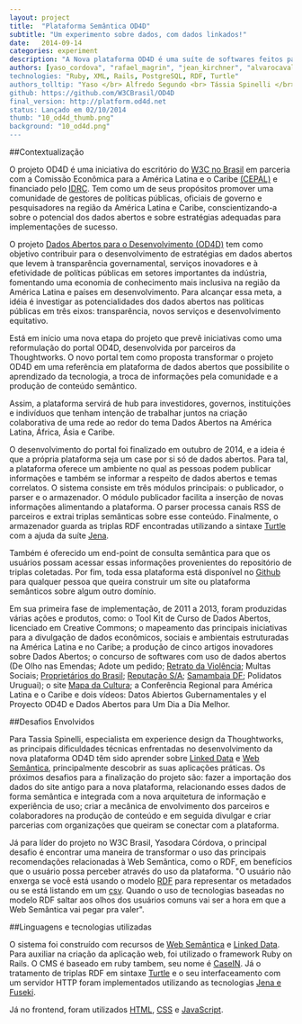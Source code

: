 ```yaml
---
layout: project
title:  "Plataforma Semântica OD4D"
subtitle: "Um experimento sobre dados, com dados linkados!"
date:   2014-09-14
categories: experiment
description: "A Nova plataforma OD4D é uma suíte de softwares feitos para criar uma rede pessoas e instituições dedicados ao tema: dados abertos para o desenvolvimento completamente linkada e semântica!"
authors: [yaso_cordova", "rafael_magrin", "jean_kirchner", "alvarocavalcanti", "tassiaspinelli", "alfredosegundo"]
technologies: "Ruby, XML, Rails, PostgreSQL, RDF, Turtle"
authors_tolltip: "Yaso </br> Alfredo Segundo <br> Tássia Spinelli </br> Alvaro Cavalcanti <br> Jean Kichner <br> Rafael Magrin <br> Caroline Burle"
github: https://github.com/W3CBrasil/OD4D
final_version: http://platform.od4d.net
status: Lançado em 02/10/2014
thumb: "10_od4d_thumb.png"
background: "10_od4d.png"
---
```


##Contextualização

O projeto OD4D é uma iniciativa do escritório do [W3C no Brasil](http://www.w3c.br/Home/WebHome) em parceria com a Comissão Econômica para a América Latina e o Caribe [(CEPAL)](http://www.cepal.org/) e financiado pelo [IDRC](http://www.idrc.ca/). Tem como um de seus propósitos promover uma comunidade de gestores de políticas públicas, oficiais de governo e pesquisadores na região da América Latina e Caribe, conscientizando-a sobre o potencial dos dados abertos e sobre estratégias adequadas para implementações de sucesso. 

O projeto [Dados Abertos para o Desenvolvimento (OD4D)](http://platform.od4d.org/) tem como objetivo contribuir para o desenvolvimento de estratégias em dados abertos que levem à transparência governamental, serviços inovadores e à efetividade de políticas públicas em setores importantes da indústria, fomentando uma economia de conhecimento mais inclusiva na região da América Latina e países em desenvolvimento. Para alcançar essa meta, a idéia é investigar as potencialidades dos dados abertos nas políticas públicas em três eixos: transparência, novos serviços e desenvolvimento equitativo. 

Está em início uma nova etapa do projeto que prevê iniciativas como uma reformulação do portal OD4D, desenvolvida por parceiros da Thoughtworks. O novo portal tem como proposta transformar o projeto OD4D em uma referência em plataforma de dados abertos que possibilite o aprendizado da tecnologia, a troca de informações pela comunidade e a produção de conteúdo semântico. 

Assim, a plataforma servirá de hub para investidores, governos, instituições e indivíduos que tenham intenção de trabalhar juntos na criação colaborativa de uma rede ao redor do tema Dados Abertos na América Latina, África, Ásia e Caribe. 

O desenvolvimento do portal foi finalizado em outubro de 2014, e a ideia é que a própria plataforma seja um case por si só de dados abertos. Para tal, a plataforma oferece um ambiente no qual as pessoas podem publicar informações e também se informar a respeito de dados abertos e temas correlatos. O sistema consiste em três módulos principais: o publicador, o parser e o armazenador. O módulo publicador facilita a inserção de novas informações alimentando a plataforma. O parser processa canais RSS de parceiros e extrai triplas semânticas sobre esse conteúdo. Finalmente, o armazenador guarda as triplas RDF encontradas utilizando a sintaxe [Turtle](http://www.w3.org/TR/turtle/) com a ajuda da suíte [Jena](https://jena.apache.org/). 

Também é oferecido um end-point de consulta semântica para que os usuários possam acessar essas informações provenientes do repositório de triplas coletadas. Por fim, toda essa plataforma está disponível no [Github](https://github.com/W3CBrasil/OD4D) para qualquer pessoa que queira construir um site ou plataforma semânticos sobre algum outro domínio. 

Em sua primeira fase de implementação, de 2011 a 2013, foram produzidas várias ações e produtos, como: o Tool Kit de Curso de Dados Abertos, licenciado em Creative Commons; o mapeamento das principais iniciativas para a divulgação de dados econômicos, sociais e ambientais estruturadas na América Latina e no Caribe; a produção de cinco artigos inovadores sobre Dados Abertos; o concurso de softwares com uso de dados abertos (De Olho nas Emendas; Adote um pedido; [Retrato da Violência](http://retratodaviolencia.org/RS/#soledade); Multas Sociais; [Proprietários do Brasil](http://proprietariosdobrasil.org.br/); [Reputação S/A](http://reputacao-sa.org/); [Samambaia DF](http://samambaiadf.net/); Polidatos Uruguai); o site [Mapa da Cultura](https://mapadacultura.org/); a Conferência Regional para América Latina e o Caribe e dois vídeos: Datos Abiertos Gubernamentales y el Proyecto OD4D e Dados Abertos para Um Dia a Dia Melhor. 

##Desafios Envolvidos

Para Tassia Spinelli, especialista em experience design da Thoughtworks, as principais dificuldades técnicas enfrentadas no desenvolvimento da nova plataforma OD4D têm sido aprender sobre [Linked Data](http://www.w3.org/standards/semanticweb/data) e [Web Semântica](http://www.w3c.br/Padroes/WebSemantica), principalmente descobrir as suas aplicações práticas. Os próximos desafios para a finalização do projeto são: fazer a importação dos dados do site antigo para a nova plataforma, relacionando esses dados de forma semântica e integrada com a nova arquitetura de informação e experiência de uso; criar a mecânica de envolvimento dos parceiros e colaboradores na produção de conteúdo e em seguida divulgar e criar parcerias com organizações que queiram se conectar com a plataforma.

Já para líder do projeto no W3C Brasil, Yasodara Córdova, o principal desafio é encontrar uma maneira de transformar o uso das principais recomendações relacionadas à Web Semântica, como o RDF, em benefícios que o usuário possa perceber através do uso da plataforma. "O usuário não enxerga se você está usando o modelo [RDF](http://www.w3.org/RDF/) para representar os metadados ou se está listando em um [csv](http://www.w3.org/2013/csvw/wiki/Main_Page). Quando o uso de tecnologias baseadas no modelo RDF saltar aos olhos dos usuários comuns vai ser a hora em que a Web Semântica vai pegar pra valer". 

##Linguagens e tecnologias utilizadas

O sistema foi construído com recursos de [Web Semântica](http://www.w3c.br/Padroes/WebSemantica) e [Linked Data](http://www.w3.org/standards/semanticweb/data). Para auxiliar na criação da aplicação web, foi utilizado o framework Ruby on Rails. O CMS é baseado em ruby tambem, seu nome é [CaseIN](http://www.rubyonrails.com.br/). Já o tratamento de triplas RDF em sintaxe [Turtle](http://www.w3.org/TR/turtle/) e o seu interfaceamento com um servidor HTTP foram implementados utilizando as tecnologias [Jena e Fuseki](http://www.w3.org/2001/sw/wiki/Jena). 

Já no frontend, foram utilizados [HTML](http://dev.w3.org/html5/html-author/), [CSS](http://www.w3.org/Style/CSS/Overview.en.html) e [JavaScript](http://www.crockford.com/javascript/javascript.html). 




